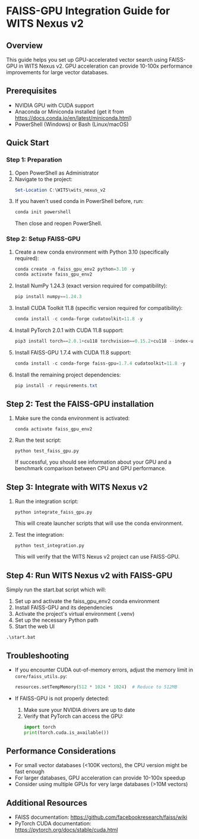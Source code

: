 # FAISS-GPU Integration Guide for WITS Nexus v2

## Overview
This guide helps you set up GPU-accelerated vector search using FAISS-GPU in WITS Nexus v2.
GPU acceleration can provide 10-100x performance improvements for large vector databases.

## Prerequisites
- NVIDIA GPU with CUDA support
- Anaconda or Miniconda installed (get it from https://docs.conda.io/en/latest/miniconda.html)
- PowerShell (Windows) or Bash (Linux/macOS)

## Quick Start

### Step 1: Preparation
1. Open PowerShell as Administrator
2. Navigate to the project:
   ```powershell
   Set-Location C:\WITS\wits_nexus_v2
   ```
3. If you haven't used conda in PowerShell before, run:
   ```powershell
   conda init powershell
   ```
   Then close and reopen PowerShell.

### Step 2: Setup FAISS-GPU
1. Create a new conda environment with Python 3.10 (specifically required):
   ```powershell
   conda create -n faiss_gpu_env2 python=3.10 -y
   conda activate faiss_gpu_env2
   ```

2. Install NumPy 1.24.3 (exact version required for compatibility):
   ```powershell
   pip install numpy==1.24.3
   ```

3. Install CUDA Toolkit 11.8 (specific version required for compatibility):
   ```powershell
   conda install -c conda-forge cudatoolkit=11.8 -y
   ```

4. Install PyTorch 2.0.1 with CUDA 11.8 support:
   ```powershell
   pip3 install torch==2.0.1+cu118 torchvision==0.15.2+cu118 --index-url https://download.pytorch.org/whl/cu118
   ```

5. Install FAISS-GPU 1.7.4 with CUDA 11.8 support:
   ```powershell
   conda install -c conda-forge faiss-gpu=1.7.4 cudatoolkit=11.8 -y
   ```

6. Install the remaining project dependencies:
   ```powershell
   pip install -r requirements.txt
   ```

## Step 2: Test the FAISS-GPU installation
1. Make sure the conda environment is activated:
   ```
   conda activate faiss_gpu_env2
   ```
2. Run the test script:
   ```
   python test_faiss_gpu.py
   ```
   If successful, you should see information about your GPU and a benchmark comparison
   between CPU and GPU performance.

## Step 3: Integrate with WITS Nexus v2
1. Run the integration script:
   ```
   python integrate_faiss_gpu.py
   ```
   This will create launcher scripts that will use the conda environment.

2. Test the integration:
   ```
   python test_integration.py
   ```
   This will verify that the WITS Nexus v2 project can use FAISS-GPU.

## Step 4: Run WITS Nexus v2 with FAISS-GPU
Simply run the start.bat script which will:
1. Set up and activate the faiss_gpu_env2 conda environment
2. Install FAISS-GPU and its dependencies
3. Activate the project's virtual environment (.venv)
4. Set up the necessary Python path
5. Start the web UI

```batch
.\start.bat
```

## Troubleshooting
- If you encounter CUDA out-of-memory errors, adjust the memory limit in `core/faiss_utils.py`:
  ```python
  resources.setTempMemory(512 * 1024 * 1024)  # Reduce to 512MB
  ```

- If FAISS-GPU is not properly detected:
  1. Make sure your NVIDIA drivers are up to date
  2. Verify that PyTorch can access the GPU:
     ```python
     import torch
     print(torch.cuda.is_available())
     ```

## Performance Considerations
- For small vector databases (<100K vectors), the CPU version might be fast enough
- For larger databases, GPU acceleration can provide 10-100x speedup
- Consider using multiple GPUs for very large databases (>10M vectors)

## Additional Resources
- FAISS documentation: https://github.com/facebookresearch/faiss/wiki
- PyTorch CUDA documentation: https://pytorch.org/docs/stable/cuda.html
